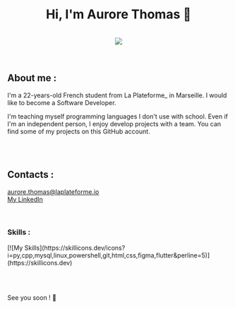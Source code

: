 <h1 align="center"> Hi, I'm Aurore Thomas 👋 </h1>

 </br>
<div id="header" align="center">
  <a href="https://visitcount.itsvg.in">
    <img src="https://visitcount.itsvg.in/api?id=aurore-thomas&label=Profile%20Views&color=6&icon=5&pretty=true"/>
  </a>
 </div>
 </br>
 </br>
 

<div id="presentation" align="left">
  <h2> About me : </h2>
  <p>I'm a 22-years-old French student from La Plateforme_ in Marseille. I would like to become a Software Developer.</p>
  <p>I'm teaching myself programming languages I don't use with school. Even if I'm an independent person, I enjoy develop projects with a team. You can find some of my projects on this GitHub account.</p>
</div>

 </br>
 </br>
  
<div id="contact" align="left">
  <h2>Contacts :</h2>
  <a href="mailto:aurore.thomas@laplateforme.io">aurore.thomas@laplateforme.io</a> </br>
  <a href="https://www.linkedin.com/aurore-thomas-laplateforme" >My LinkedIn</a>
</div>

</br>
</br>
<h3 align="left"> Skills : </h3>
[![My Skills](https://skillicons.dev/icons?i=py,cpp,mysql,linux,powershell,git,html,css,figma,flutter&perline=5)](https://skillicons.dev)

</br></br>
<div id="footer" align="left">
  <p>See you soon ! 👋</p>
</div>


<!--
**aurore-thomas/aurore-thomas** is a ✨ _special_ ✨ repository because its `README.md` (this file) appears on your GitHub profile.

Here are some ideas to get you started:

- 🔭 I’m currently working on ...
- 🌱 I’m currently learning ...
- 👯 I’m looking to collaborate on ...
- 🤔 I’m looking for help with ...
- 💬 Ask me about ...
- 📫 How to reach me: ...
- 😄 Pronouns: ...
- ⚡ Fun fact: ...
-->
